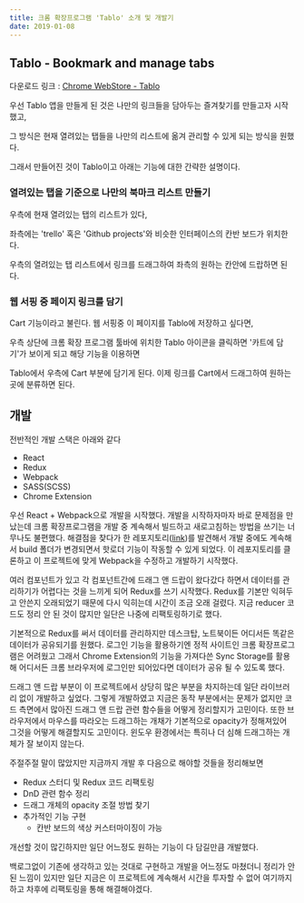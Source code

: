 ```yaml
---
title: 크롬 확장프로그램 'Tablo' 소개 및 개발기
date: 2019-01-08
---
```


## Tablo - Bookmark and manage tabs

다운로드 링크 : [Chrome WebStore - Tablo](https://chrome.google.com/webstore/detail/tablo-bookmark-and-manage/aoccnljcdmmbihgabpoljghfcmbflkhc)

우선 Tablo 앱을 만들게 된 것은 나만의 링크들을 담아두는 즐겨찾기를 만들고자 시작했고,

그 방식은 현재 열려있는 탭들을 나만의 리스트에 옮겨 관리할 수 있게 되는 방식을 원했다.

그래서 만들어진 것이 Tablo이고 아래는 기능에 대한 간략한 설명이다.

### 열려있는 탭을 기준으로 나만의 북마크 리스트 만들기

우측에 현재 열려있는 탭의 리스트가 있다,  

좌측에는 'trello' 혹은 'Github projects'와 비슷한 인터페이스의 칸반 보드가 위치한다.

우측의 열려있는 탭 리스트에서 링크를 드래그하여 좌측의 원하는 칸안에 드랍하면 된다.

### 웹 서핑 중 페이지 링크를 담기

Cart 기능이라고 불린다. 웹 서핑중 이 페이지를 Tablo에 저장하고 싶다면,

우측 상단에 크롬 확장 프로그램 툴바에 위치한 Tablo 아이콘을 클릭하면 '카트에 담기'가 보이게 되고 해당 기능을 이용하면

Tablo에서 우측에 Cart 부분에 담기게 된다. 이제 링크를 Cart에서 드래그하여 원하는 곳에 분류하면 된다.

## 개발

전반적인 개발 스택은 아래와 같다

- React
- Redux
- Webpack
- SASS(SCSS)
- Chrome Extension

우선 React + Webpack으로 개발을 시작했다. 개발을 시작하자마자 바로 문제점을 만났는데 크롬 확장프로그램을 개발 중 계속해서 빌드하고 새로고침하는 방법을 쓰기는 너무나도 불편했다. 해결점을 찾다가 한 레포지토리([link](https://github.com/samuelsimoes/chrome-extension-webpack-boilerplate))를 발견해서 개발 중에도 계속해서 build 폴더가 변경되면서 핫로더 기능이 작동할 수 있게 되었다. 이 레포지토리를 클론하고 이 프로젝트에 맞게 Webpack을 수정하고 개발하기 시작했다.

여러 컴포넌트가 있고 각 컴포넌트간에 드래그 앤 드랍이 왔다갔다 하면서 데이터를 관리하기가 어렵다는 것을 느끼게 되어 Redux를 쓰기 시작했다. Redux를 기본만 익혀두고 안쓴지 오래되었기 때문에 다시 익히는데 시간이 조금 오래 걸렸다. 지금 reducer 코드도 정리 안 된 것이 많지만 일단은 나중에 리팩토링하기로 했다.

기본적으로 Redux를 써서 데이터를 관리하지만 데스크탑, 노트북이든 어디서든 똑같은 데이터가 공유되기를 원했다. 로그인 기능을 활용하기엔 정적 사이트인 크롬 확장프로그램은 어려웠고 그래서 Chrome Extension의 기능을 가져다쓴 Sync Storage를 활용해 어디서든 크롬 브라우저에 로그인만 되어있다면 데이터가 공유 될 수 있도록 했다.

드래그 앤 드랍 부분이 이 프로젝트에서 상당히 많은 부분을 차지하는데 일단 라이브러리 없이 개발하고 싶었다. 그렇게 개발하였고 지금은 동작 부분에서는 문제가 없지만 코드 측면에서 많아진 드래그 앤 드랍 관련 함수들을 어떻게 정리할지가 고민이다. 또한 브라우저에서 마우스를 따라오는 드래그하는 개채가 기본적으로 opacity가 정해져있어 그것을 어떻게 해결할지도 고민이다. 윈도우 환경에서는 특히나 더 심해 드래그하는 개체가 잘 보이지 않는다.

주절주절 말이 많았지만 지금까지 개발 후 다음으로 해야할 것들을 정리해보면

- Redux 스터디 및 Redux 코드 리팩토링
- DnD 관련 함수 정리
- 드래그 개체의 opacity 조절 방법 찾기
- 추가적인 기능 구현
  - 칸반 보드의 색상 커스터마이징이 가능

개선할 것이 많긴하지만 일단 어느정도 원하는 기능이 다 담길만큼 개발했다.

백로그없이 기존에 생각하고 있는 것대로 구현하고 개발을 어느정도 마쳤더니 정리가 안된 느낌이 있지만 일단 지금은 이 프로젝트에 계속해서 시간을 투자할 수 없어 여기까지하고 차후에 리팩토링을 통해 해결해야겠다.
